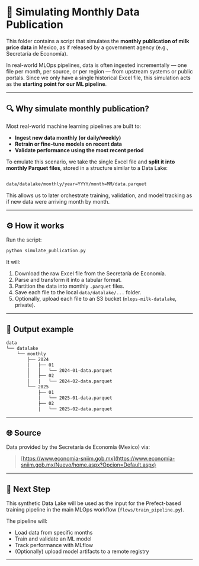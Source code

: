 
# 🧪 Simulating Monthly Data Publication

This folder contains a script that simulates the **monthly publication of milk price data** in Mexico, as if released by a government agency (e.g., Secretaría de Economía).

In real-world MLOps pipelines, data is often ingested incrementally — one file per month, per source, or per region — from upstream systems or public portals. Since we only have a single historical Excel file, this simulation acts as the **starting point for our ML pipeline**.

---

## 🔍 Why simulate monthly publication?

Most real-world machine learning pipelines are built to:

- **Ingest new data monthly (or daily/weekly)**
- **Retrain or fine-tune models on recent data**
- **Validate performance using the most recent period**

To emulate this scenario, we take the single Excel file and **split it into monthly Parquet files**, stored in a structure similar to a Data Lake:

```bash

data/datalake/monthly/year=YYYY/month=MM/data.parquet

```

This allows us to later orchestrate training, validation, and model tracking as if new data were arriving month by month.

---

## ⚙️ How it works

Run the script:

```bash
python simulate_publication.py
```

It will:

1. Download the raw Excel file from the Secretaría de Economía.
2. Parse and transform it into a tabular format.
3. Partition the data into monthly `.parquet` files.
4. Save each file to the local `data/datalake/...` folder.
5. Optionally, upload each file to an S3 bucket (`mlops-milk-datalake`, private).

---

## 📁 Output example

``` bash
data
└── datalake
    └── monthly
        ├── 2024
        │   ├── 01
        │   │   └── 2024-01-data.parquet
        │   ├── 02
        │   │   └── 2024-02-data.parquet
        └── 2025
            ├── 01
            │   └── 2025-01-data.parquet
            ├── 02
            │   └── 2025-02-data.parquet
```

---

## 🌐 Source

Data provided by the Secretaría de Economía (Mexico) via:

> [https://www.economia-sniim.gob.mx](https://www.economia-sniim.gob.mx/Nuevo/home.aspx?Opcion=Default.aspx)

---

## 🧩 Next Step

This synthetic Data Lake will be used as the input for the Prefect-based training pipeline in the main MLOps workflow (`flows/train_pipeline.py`).

The pipeline will:

* Load data from specific months
* Train and validate an ML model
* Track performance with MLflow
* (Optionally) upload model artifacts to a remote registry

---



